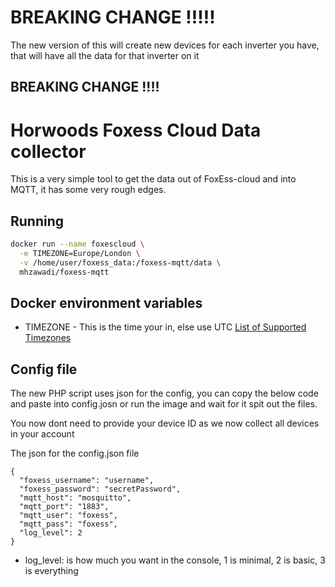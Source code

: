 # BREAKING CHANGE !!!!!

The new version of this will create new devices for each inverter you have,
that will have all the data for that inverter on it

## BREAKING CHANGE !!!!

# Horwoods Foxess Cloud Data collector

This is a very simple tool to get the data out of FoxEss-cloud and into MQTT, it has some very rough edges.

## Running

```bash
docker run --name foxescloud \
  -e TIMEZONE=Europe/London \
  -v /home/user/foxess_data:/foxess-mqtt/data \
  mhzawadi/foxess-mqtt
```

## Docker environment variables

- TIMEZONE - This is the time your in, else use UTC [List of Supported Timezones](https://www.php.net/manual/en/timezones.php)

## Config file

The new PHP script uses json for the config,
you can copy the below code and paste into config.josn or run the image and wait for it spit out the files.

You now dont need to provide your device ID as we now collect all devices in your account

The json for the config.json file
```
{
  "foxess_username": "username",
  "foxess_password": "secretPassword",
  "mqtt_host": "mosquitto",
  "mqtt_port": "1883",
  "mqtt_user": "foxess",
  "mqtt_pass": "foxess",
  "log_level": 2
}
```

- log_level: is how much you want in the console, 1 is minimal, 2 is basic, 3 is everything
